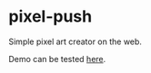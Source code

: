 # pixel-push
Simple pixel art creator on the web.

Demo can be tested [here](http://shin.cl/pixelpush/).
